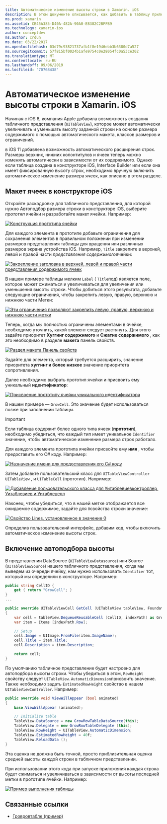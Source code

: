 ```yaml
---
title: Автоматическое изменение высоты строки в Xamarin. iOS
description: В этом документе описывается, как добавить в таблицу приложений Xamarin. iOS представления строк, высота которых зависит от содержимого. В нем рассматривается Макет ячеек в конструкторе iOS и включается Автомасштабирование высоты.
ms.prod: xamarin
ms.assetid: CE45A385-D40A-482A-90A0-E8382C2BFFB9
ms.technology: xamarin-ios
author: conceptdev
ms.author: crdun
ms.date: 03/22/2017
ms.openlocfilehash: 03d79c93821737afb1f8e1946ebb3b6380d7a527
ms.sourcegitcommit: 57f815bf0024b1afe9754c0e28054fc0a53ce302
ms.translationtype: MT
ms.contentlocale: ru-RU
ms.lasthandoff: 09/06/2019
ms.locfileid: "70768438"
---
```

# <a name="auto-sizing-row-height-in-xamarinios"></a>Автоматическое изменение высоты строки в Xamarin. iOS

Начиная с iOS 8, компания Apple добавила возможность создания табличного представления (`UITableView`), которое может автоматически увеличивать и уменьшать высоту заданной строки на основе размера содержимого с помощью автоматического макета, классов размеров и ограничений.

в iOS 11 добавлена возможность автоматического расширения строк. Размеры верхних, нижних колонтитулов и ячеек теперь можно изменять автоматически в зависимости от их содержимого. Однако если таблица создана в конструкторе iOS, Interface Builder или если она имеет фиксированную высоту строк, необходимо вручную включить автоматическое изменение размера ячеек, как описано в этом разделе.

## <a name="cell-layout-in-the-ios-designer"></a>Макет ячеек в конструкторе iOS

Откройте раскадровку для табличного представления, для которой нужно Автоподбор размера строки в конструкторе iOS, выберите *прототип* ячейки и разработайте макет ячейки. Например:

[![](autosizing-row-height-images/table01.png "Конструкция прототипа ячейки")](autosizing-row-height-images/table01.png#lightbox)

Для каждого элемента в прототипе добавьте ограничения для сохранения элементов в правильном положении при изменении размеров представления таблицы для вращения или различных размеров экрана устройства iOS. Например, `Title` закрепите в верхней, левой и правой части *представления содержимого*ячейки:

[![](autosizing-row-height-images/table02.png "Закрепление заголовка в верхней, левой и правой части представления содержимого ячеек")](autosizing-row-height-images/table02.png#lightbox)

В нашем примере таблицы мелким `Label` ( `Title`под) является поле, которое может сжиматься и увеличиваться для увеличения или уменьшения высоты строки. Чтобы добиться этого результата, добавьте следующие ограничения, чтобы закрепить левую, правую, верхнюю и нижнюю части Метки:

[![](autosizing-row-height-images/table03.png "Эти ограничения позволяют закрепить левую, правую, верхнюю и нижнюю части метки")](autosizing-row-height-images/table03.png#lightbox)

Теперь, когда мы полностью ограничены элементами в ячейке, необходимо уточнить, какой элемент следует растянуть. Для этого задайте приоритет **Хуггинг содержимого** и **Сжатие содержимого** , как это необходимо в разделе **макета** панель свойств.

[![](autosizing-row-height-images/table03a.png "Раздел макета Панель свойств")](autosizing-row-height-images/table03a.png#lightbox)

Задайте для элемента, который требуется расширить, значение приоритета **хуггинг и более** **низкое** значение приоритета сопротивления.

Далее необходимо выбрать прототип ячейки и присвоить ему уникальный **идентификатор**:

[![](autosizing-row-height-images/table04.png "Присвоение прототипу ячейки уникального идентификатора")](autosizing-row-height-images/table04.png#lightbox)

В нашем примере — `GrowCell`. Это значение будет использоваться позже при заполнении таблицы.

> [!IMPORTANT]
> Если таблица содержит более одного типа ячеек (**прототип**), необходимо убедиться, что каждый тип имеет уникальное `Identifier` значение, чтобы автоматическое изменение размера строк работало.

Для каждого элемента прототипа ячейки присвойте ему **имя** , чтобы предоставить его C# коду. Например:

[![](autosizing-row-height-images/table05.png "Назначение имени для предоставления его C# коду")](autosizing-row-height-images/table05.png#lightbox)

Затем добавьте пользовательский класс для `UITableViewController` `UITableView` , и `UITableCell` (прототип). Например: 

[![](autosizing-row-height-images/table06.png "Добавление пользовательского класса для Уитаблевиевконтроллер, Уитаблевиев и Уитаблецелл")](autosizing-row-height-images/table06.png#lightbox)

Наконец, чтобы убедиться, что в нашей метке отображается все ожидаемое содержимое, задайте для `0`свойства строки значение:

[![](autosizing-row-height-images/table06.png "Свойство Lines, установленное в значение 0")](autosizing-row-height-images/table06a.png#lightbox)

Определив пользовательский интерфейс, добавим код, чтобы включить автоматическое изменение высоты строк.

## <a name="enabling-auto-resizing-height"></a>Включение автоподбора высоты

В представлении DataSource (`UITableViewDatasource`) или Source (`UITableViewSource`) нашего табличного представления, когда мы выведем из очереди ячейку, нам нужно использовать `Identifier` тот, который мы определили в конструкторе. Например:

```csharp
public string CellID {
    get { return "GrowCell"; }
}
...

public override UITableViewCell GetCell (UITableView tableView, Foundation.NSIndexPath indexPath)
{
    var cell = tableView.DequeueReusableCell (CellID, indexPath) as GrowRowTableCell;
    var item = Items [indexPath.Row];

    // Setup
    cell.Image = UIImage.FromFile(item.ImageName);
    cell.Title = item.Title;
    cell.Description = item.Description;

    return cell;
}
```

По умолчанию табличное представление будет настроено для автоподбора высоты строки. Чтобы убедиться в этом, `RowHeight` свойству следует `UITableView.AutomaticDimension`присвоить значение. Также необходимо задать `EstimatedRowHeight` свойство в нашем `UITableViewController`. Например:

```csharp
public override void ViewWillAppear (bool animated)
{
    base.ViewWillAppear (animated);

    // Initialize table
    TableView.DataSource = new GrowRowTableDataSource(this);
    TableView.Delegate = new GrowRowTableDelegate (this);
    TableView.RowHeight = UITableView.AutomaticDimension;
    TableView.EstimatedRowHeight = 40f;
    TableView.ReloadData ();
}
```

Эта оценка не должна быть точной, просто приблизительная оценка средней высоты каждой строки в табличном представлении.

При использовании этого кода при запуске приложения каждая строка будет сжиматься и увеличиваться в зависимости от высоты последней метки в прототипе ячейки. Например:

[![](autosizing-row-height-images/table07.png "Пример выполнения таблицы")](autosizing-row-height-images/table07.png#lightbox)

## <a name="related-links"></a>Связанные ссылки

- [Гровровтабле (пример)](https://docs.microsoft.com/samples/xamarin/ios-samples/growrowtable)
